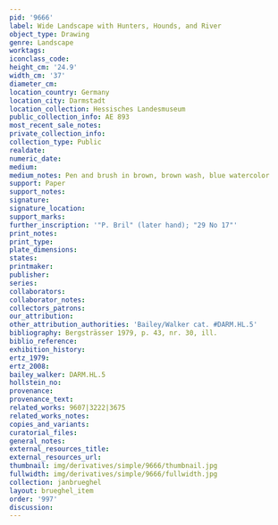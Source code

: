 ```yaml
---
pid: '9666'
label: Wide Landscape with Hunters, Hounds, and River
object_type: Drawing
genre: Landscape
worktags:
iconclass_code:
height_cm: '24.9'
width_cm: '37'
diameter_cm:
location_country: Germany
location_city: Darmstadt
location_collection: Hessisches Landesmuseum
public_collection_info: AE 893
most_recent_sale_notes:
private_collection_info:
collection_type: Public
realdate:
numeric_date:
medium:
medium_notes: Pen and brush in brown, brown wash, blue watercolor
support: Paper
support_notes:
signature:
signature_location:
support_marks:
further_inscription: '"P. Bril" (later hand); "29 No 17"'
print_notes:
print_type:
plate_dimensions:
states:
printmaker:
publisher:
series:
collaborators:
collaborator_notes:
collectors_patrons:
our_attribution:
other_attribution_authorities: 'Bailey/Walker cat. #DARM.HL.5'
bibliography: Bergsträsser 1979, p. 43, nr. 30, ill.
biblio_reference:
exhibition_history:
ertz_1979:
ertz_2008:
bailey_walker: DARM.HL.5
hollstein_no:
provenance:
provenance_text:
related_works: 9607|3222|3675
related_works_notes:
copies_and_variants:
curatorial_files:
general_notes:
external_resources_title:
external_resources_url:
thumbnail: img/derivatives/simple/9666/thumbnail.jpg
fullwidth: img/derivatives/simple/9666/fullwidth.jpg
collection: janbrueghel
layout: brueghel_item
order: '997'
discussion:
---
```

